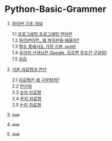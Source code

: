 # Python-Basic-Grammer


1. [파이썬 기초 개념](https://github.com/Team-COSADAMA/Python-Basic-Grammer/tree/main/1.%20%ED%8C%8C%EC%9D%B4%EC%8D%AC%20%EA%B8%B0%EC%B4%88%20%EA%B0%9C%EB%85%90)

    1.1 [프로그래밍 프로그래밍 언어란](https://github.com/Team-COSADAMA/Python-Basic-Grammer/blob/main/1.%20%ED%8C%8C%EC%9D%B4%EC%8D%AC%20%EA%B8%B0%EC%B4%88%20%EA%B0%9C%EB%85%90/1.1%20%ED%94%84%EB%A1%9C%EA%B7%B8%EB%9E%98%EB%B0%8D%20%ED%94%84%EB%A1%9C%EA%B7%B8%EB%9E%98%EB%B0%8D%20%EC%96%B8%EC%96%B4%EB%9E%80_.md)   
    1.2 [파이썬이란_ 왜 파이썬을 배울까?](https://github.com/Team-COSADAMA/Python-Basic-Grammer/blob/main/1.%20%ED%8C%8C%EC%9D%B4%EC%8D%AC%20%EA%B8%B0%EC%B4%88%20%EA%B0%9C%EB%85%90/1.2%20%ED%8C%8C%EC%9D%B4%EC%8D%AC%EC%9D%B4%EB%9E%80_%20%EC%99%9C%20%ED%8C%8C%EC%9D%B4%EC%8D%AC%EC%9D%84%20%EB%B0%B0%EC%9A%B8%EA%B9%8C_.md)    
    1.3 [함수 중에서도 가장 기본, print!](https://github.com/Team-COSADAMA/Python-Basic-Grammer/blob/main/1.%20%ED%8C%8C%EC%9D%B4%EC%8D%AC%20%EA%B8%B0%EC%B4%88%20%EA%B0%9C%EB%85%90/1.3%20%ED%95%A8%EC%88%98%20%EC%A4%91%EC%97%90%EC%84%9C%EB%8F%84%20%EA%B0%80%EC%9E%A5%20%EA%B8%B0%EB%B3%B8%2C%20print!.md)    
    1.4 [우리의 선생님은 Google, 모르면 무조건 구글링!](https://github.com/Team-COSADAMA/Python-Basic-Grammer/blob/main/1.%20%ED%8C%8C%EC%9D%B4%EC%8D%AC%20%EA%B8%B0%EC%B4%88%20%EA%B0%9C%EB%85%90/1.4%20%EC%9A%B0%EB%A6%AC%EC%9D%98%20%EC%84%A0%EC%83%9D%EB%8B%98%EC%9D%80%20Google%2C%20%EB%AA%A8%EB%A5%B4%EB%A9%B4%20%EB%AC%B4%EC%A1%B0%EA%B1%B4%20%EA%B5%AC%EA%B8%80%EB%A7%81!.md)     
    1.5 [실습](https://github.com/Team-COSADAMA/Python-Basic-Grammer/blob/main/1.%20%ED%8C%8C%EC%9D%B4%EC%8D%AC%20%EA%B8%B0%EC%B4%88%20%EA%B0%9C%EB%85%90/1.5%20%EC%8B%A4%EC%8A%B5.md)     
    
2. [기본 자료형과 연산](https://github.com/Team-COSADAMA/Python-Basic-Grammer/tree/main/2.%20%EA%B8%B0%EB%B3%B8%20%EC%9E%90%EB%A3%8C%ED%98%95%EA%B3%BC%20%EC%97%B0%EC%82%B0)

    2.1 [자료형은 왜 구분할까?](https://github.com/Team-COSADAMA/Python-Basic-Grammer/blob/main/2.%20%EA%B8%B0%EB%B3%B8%20%EC%9E%90%EB%A3%8C%ED%98%95%EA%B3%BC%20%EC%97%B0%EC%82%B0/2.1%20%EC%9E%90%EB%A3%8C%ED%98%95%EC%9D%80%20%EC%99%9C%20%EA%B5%AC%EB%B6%84%ED%95%A0%EA%B9%8C_.md)   
    2.2 [연산자](https://github.com/Team-COSADAMA/Python-Basic-Grammer/blob/main/2.%20%EA%B8%B0%EB%B3%B8%20%EC%9E%90%EB%A3%8C%ED%98%95%EA%B3%BC%20%EC%97%B0%EC%82%B0/2.2%20%EC%97%B0%EC%82%B0%EC%9E%90.md)    
    2.3 [숫자 자료형](https://github.com/Team-COSADAMA/Python-Basic-Grammer/blob/main/2.%20%EA%B8%B0%EB%B3%B8%20%EC%9E%90%EB%A3%8C%ED%98%95%EA%B3%BC%20%EC%97%B0%EC%82%B0/2.3%20%EC%88%AB%EC%9E%90%20%EC%9E%90%EB%A3%8C%ED%98%95.md)    
    2.4 [문자 자료형](https://github.com/Team-COSADAMA/Python-Basic-Grammer/blob/main/2.%20%EA%B8%B0%EB%B3%B8%20%EC%9E%90%EB%A3%8C%ED%98%95%EA%B3%BC%20%EC%97%B0%EC%82%B0/2.4%20%EB%AC%B8%EC%9E%90%20%EC%9E%90%EB%A3%8C%ED%98%95.md)    
    2.5 [논리 자료형](https://github.com/Team-COSADAMA/Python-Basic-Grammer/blob/main/2.%20%EA%B8%B0%EB%B3%B8%20%EC%9E%90%EB%A3%8C%ED%98%95%EA%B3%BC%20%EC%97%B0%EC%82%B0/2.5%20%EB%85%BC%EB%A6%AC%20%EC%9E%90%EB%A3%8C%ED%98%95.md)     
3. aaa
4. aaa
5. aaa
